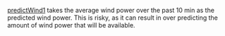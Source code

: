 [predictWind1](/acep-uaf/MiGRIDS/blob/master/MiGRIDS/Model/Controls/predictWind1.py) takes the average wind power over the past 10 min as the predicted wind power. This is risky, as it can result in over predicting the amount of wind power that will be available. 
